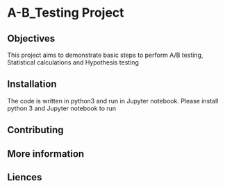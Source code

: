 # A-B_Testing Project
## Objectives
This project aims to demonstrate basic steps to perform A/B testing, Statistical calculations and Hypothesis testing 
## Installation
The code is written in python3 and run in Jupyter notebook. Please install python 3 and Jupyter notebook to run 
## Contributing
## More information
## Liences 

